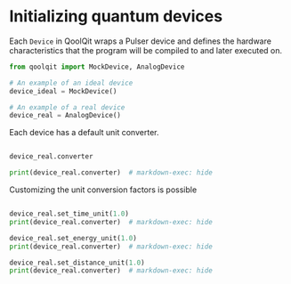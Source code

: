 # Initializing quantum devices

Each `Device` in QoolQit wraps a Pulser device and defines the hardware characteristics that the program will be compiled to and later executed on.

```python exec="on" source="material-block" session="devices"
from qoolqit import MockDevice, AnalogDevice

# An example of an ideal device
device_ideal = MockDevice()

# An example of a real device
device_real = AnalogDevice()
```

Each device has a default unit converter.
```python exec="on" source="material-block" result="json" session="devices"

device_real.converter

print(device_real.converter)  # markdown-exec: hide
```

Customizing the unit conversion factors is possible

```python exec="on" source="material-block" result="json" session="devices"

device_real.set_time_unit(1.0)
print(device_real.converter)  # markdown-exec: hide

device_real.set_energy_unit(1.0)
print(device_real.converter)  # markdown-exec: hide

device_real.set_distance_unit(1.0)
print(device_real.converter)  # markdown-exec: hide
```
